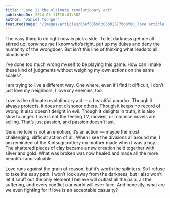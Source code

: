 ```yaml
---
title: "Love is the ultimate revolutionary act"
publishedOn: 2024-03-11T18:41:38Z
author: "Daniel Younger"
featuredImage: "/images/articles/65ef50596c855b2577bd8f80_love article.jpg"
---
```


The easy thing to do right now is pick a side. To let darkness get me all stirred up, convince me I know who’s right, put up my dukes and deny the humanity of the wrongdoer. But isn’t this line of thinking what leads to all bloodshed?

I’ve done too much wrong myself to be playing this game. How can I make these kind of judgments without weighing my own actions on the same scales?

I am trying to live a different way. One where, even if I find it difficult, I don’t just love my neighbors, I love my enemies, too.

Love is the ultimate revolutionary act — a beautiful paradox. Though it always protects, it does not dishonor others. Though it keeps no record of wrong, it also doesn’t delight in evil. Though it delights in truth, it is also slow to anger. Love is not the feeling TV, movies, or romance novels are selling. That’s just passion, and passion doesn’t last.

Genuine love is not an emotion, it’s an action — maybe the most challenging, difficult action of all. When I see the divisions all around me, I am reminded of the Kintsugi pottery my mother made when I was a boy. The shattered pieces of clay became a new creation held together with silver and gold. What was broken was now healed and made all the more beautiful and valuable.

Love runs against the grain of reason, but it’s worth the splinters. So I refuse to take the easy path. I won’t look away from the darkness, but I also won’t let it snuff out the only element I believe will outlast all the pain, all the suffering, and every conflict our world will ever face. And honestly, what are we even fighting for if love is an acceptable casualty?